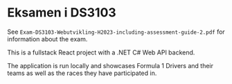 # Eksamen i DS3103 

See `Exam-DS3103-Webutvikling-H2023-including-assessment-guide-2.pdf` for information about the exam. 

This is a fullstack React project with a .NET C# Web API backend. 

The application is run locally and showcases Formula 1 Drivers and their teams as well as the races they have participated in. 
